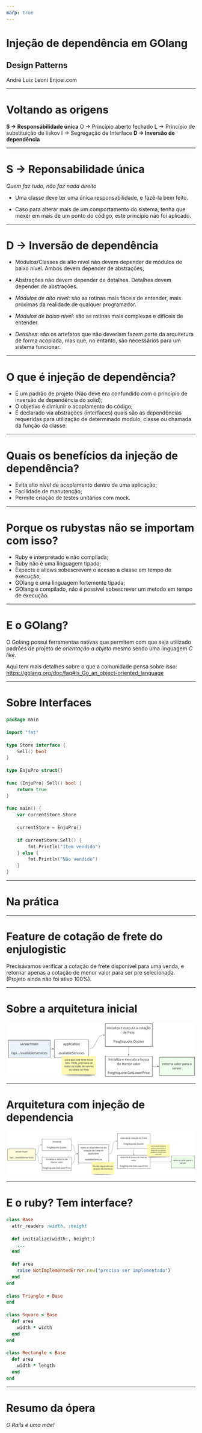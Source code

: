```yaml
---
marp: true
---
```


# Injeção de dependência em GOlang
## Design Patterns

André Luiz Leoni
Enjoei.com

---

# Voltando as origens

**S -> Responsábilidade única**
O -> Princípio aberto fechado
L -> Princípio de substituição de liskov
I -> Segregação de Interface
**D -> Inversão de dependência**

---

# S -> Reponsabilidade única

_Quem faz tudo, não faz nada direito_

* Uma classe deve ter uma única responsabilidade, e fazê-la bem feito.

* Caso para alterar mais de um comportamento do sistema, tenha que mexer em mais de um ponto do código, este princípio não foi aplicado.

---

# D -> Inversão de dependência

* Módulos/Classes de alto nível não devem depender de módulos de baixo nível. Ambos devem depender de abstrações;

* Abstrações não devem depender de detalhes. Detalhes devem depender de abstrações.

* *Módulos de alto nível*: são as rotinas mais fáceis de entender, mais próximas da realidade de qualquer programador.

* *Módulos de baixo nível*: são as rotinas mais complexas e difíceis de entender.

* *Detalhes*: são os artefatos que não deveriam fazem parte da arquitetura de forma acoplada, mas que, no entanto, são necessários para um sistema funcionar.

---

# O que é injeção de dependência?

* É um padrão de projeto (Não deve era confundido com o princípio de inversão de dependência do solid);
* O objetivo é dimiunir o acoplamento do código;
* É declarado via abstrações (interfaces) quais são as dependências requeridas para utilização de determinado modulo, classe ou chamada da função da classe.

---

# Quais os benefícios da injeção de dependência?

* Evita alto nível de acoplamento dentro de uma aplicação;
* Facilidade de manutenção;
* Permite criação de testes unitários com mock.

---

# Porque os rubystas não se importam com isso?

* Ruby é interpretado e não compilada;
* Ruby não é uma linguagem tipada;
* Expects e allows sobescrevem o acesso a classe em tempo de execução;
* GOlang é uma linguagem fortemente tipada;
* GOlang é compilado, não é possível sobescrever um metodo em tempo de execução.

---

# E o GOlang?

O Golang possui ferramentas nativas que permitem com que seja utilizado padrões de projeto de _orientação a objeto_ mesmo sendo uma linguagem _C like_.

Aqui tem mais detalhes sobre o que a comunidade pensa sobre isso: https://golang.org/doc/faq#Is_Go_an_object-oriented_language

---

# Sobre Interfaces

```go
package main

import "fmt"

type Store interface {
	Sell() bool
}

type EnjuPro struct{}

func (EnjuPro) Sell() bool {
	return true
}

func main() {
	var currentStore Store

	currentStore = EnjuPro{}

	if currentStore.Sell() {
		fmt.Println("Item vendido")
	} else {
		fmt.Println("Não vendido")
	}
}
```

---

# Na prática

---

# Feature de cotação de frete do enjulogistic

Precisávamos verificar a cotação de frete disponível para uma venda, e retornar apenas a cotação de menor valor para ser pre selecionada. (Projeto ainda não foi ativo 100%).

---

# Sobre a arquitetura inicial

![cotacao_1](cotacao_1.jpg)

---

# Arquitetura com injeção de dependencia

![cotacao_1](cotacao_2.jpg)

---

# E o ruby? Tem interface?

```ruby
class Base
  attr_readers :width, :height

  def initialize(width:, height:)
    ...
  end

  def area
    raise NotImplementedError.new("precisa ser implementado")
  end
end

class Triangle < Base
end

class Square < Base
  def area
    width * width
  end
end

class Rectangle < Base
  def area
    width * length
  end
end
```

---

# Resumo da ópera

_O Rails é uma mãe!_
